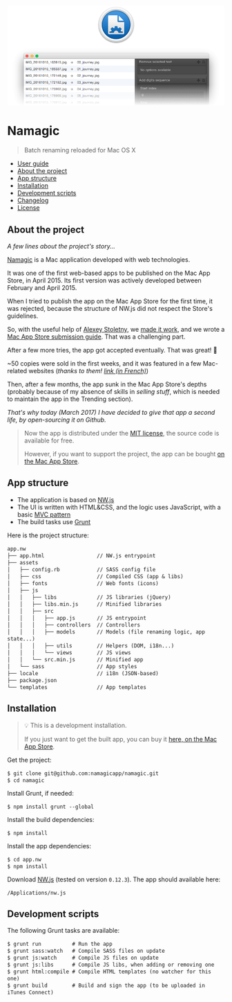 <img src="assets/banner.png">

# Namagic

> Batch renaming reloaded for Mac OS X

* [User guide](userguide/)
* [About the project](#about-the-project)
* [App structure](#app-structure)
* [Installation](#installation)
* [Development scripts](#development-scripts)
* [Changelog](changelog.md)
* [License](license.md)

## About the project

_A few lines about the project's story..._

[Namagic](https://www.namagicapp.com/) is a Mac application developed with web technologies.

It was one of the first web-based apps to be published on the Mac App Store, in April 2015. Its first version was actively developed between February and April 2015.

When I tried to publish the app on the Mac App Store for the first time, it was rejected, because the structure of NW.js did not respect the Store's guidelines.

So, with the useful help of [Alexey Stoletny](https://twitter.com/alexeyst), we [made it work](https://github.com/alexeyst/node-webkit-macappstore/pull/5), and we wrote a [Mac App Store submission guide](https://github.com/johansatge/nwjs-macappstore). That was a challenging part.

After a few more tries, the app got accepted eventually. That was great! :tada:

~50 copies were sold in the first weeks, and it was featured in a few Mac-related websites (_thanks to them! [link (in French)](http://www.macg.co/logiciels/2015/05/namagic-renomme-les-fichiers-avec-beaucoup-doptions-88798)_)

Then, after a few months, the app sunk in the Mac App Store's depths (probably because of my absence of skills in _selling stuff_, which is needed to maintain the app in the Trending section).

_That's why today (March 2017) I have decided to give that app a second life, by open-sourcing it on Github._

> Now the app is distributed under the [MIT license](license.md), the source code is available for free.
>
> However, if you want to support the project, the app can be bought [on the Mac App Store](https://itunes.apple.com/us/app/namagic/id985710846?l=fr&ls=1&mt=12).

## App structure

* The application is based on [NW.js](https://nwjs.io/)
* The UI is written with HTML&CSS, and the logic uses JavaScript, with a basic [MVC pattern](https://en.wikipedia.org/wiki/Model%E2%80%93view%E2%80%93controller)
* The build tasks use [Grunt](https://gruntjs.com/)

Here is the project structure:

```
app.nw
├── app.html                 // NW.js entrypoint
├── assets
│   ├── config.rb            // SASS config file
│   ├── css                  // Compiled CSS (app & libs)
│   ├── fonts                // Web fonts (icons)
│   ├── js
│   │   ├── libs             // JS libraries (jQuery)
│   │   ├── libs.min.js      // Minified libraries
│   │   ├── src
│   │   │   ├── app.js       // JS entrypoint
│   │   │   ├── controllers  // Controllers
│   │   │   ├── models       // Models (file renaming logic, app state...)
│   │   │   ├── utils        // Helpers (DOM, i18n...)
│   │   │   └── views        // JS views
│   │   └── src.min.js       // Minified app
│   └── sass                 // App styles
├── locale                   // i18n (JSON-based)
├── package.json
└── templates                // App templates
```

## Installation

> :bulb: This is a development installation.
>
> If you just want to get the built app, you can buy it [here, on the Mac App Store](https://itunes.apple.com/us/app/namagic/id985710846?l=fr&ls=1&mt=12).

Get the project:

```shell
$ git clone git@github.com:namagicapp/namagic.git
$ cd namagic
```

Install Grunt, if needed:

```shell
$ npm install grunt --global
```

Install the build dependencies:

```shell
$ npm install
```

Install the app dependencies:

```shell
$ cd app.nw
$ npm install
```

Download [NW.js](https://nwjs.io/) (tested on version `0.12.3`). The app should available here:

```
/Applications/nw.js
```

## Development scripts

The following Grunt tasks are available:

```shell
$ grunt run          # Run the app
$ grunt sass:watch   # Compile SASS files on update
$ grunt js:watch     # Compile JS files on update
$ grunt js:libs      # Compile JS libs, when adding or removing one
$ grunt html:compile # Compile HTML templates (no watcher for this one)
$ grunt build        # Build and sign the app (to be uploaded in iTunes Connect)
```
